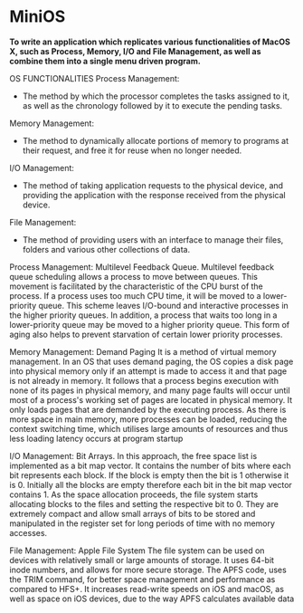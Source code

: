 # MiniOS

**To write an application which replicates various functionalities of MacOS X, such as Process, Memory, I/O and File Management, as well as combine them into a single menu driven program.**


OS FUNCTIONALITIES
Process Management: 

* The method by which the processor completes the tasks assigned to it, as well as the chronology followed by it to execute the pending tasks. 

Memory Management:

* The method to dynamically allocate portions of memory to programs at their request, and free it for reuse when no longer needed. 

I/O Management: 

* The method of taking application requests to the physical device, and providing the application with the response received from the physical device. 

File Management:

* The method of providing users with an interface to manage their files, folders and various other collections of data.


Process Management: Multilevel Feedback Queue. Multilevel feedback queue scheduling allows a process to move between queues. This movement is facilitated by the characteristic of the CPU burst of the process. If a process uses too much CPU time, it will be moved to a lower-priority queue. This scheme leaves I/O-bound and interactive processes in the higher priority queues. In addition, a process that waits too long in a lower-priority queue may be moved to a higher priority queue. This form of aging also helps to prevent starvation of certain lower priority processes. 

Memory Management: Demand Paging It is a method of virtual memory management. In an OS that uses demand paging, the OS copies a disk page into physical memory only if an attempt is made to access it and that page is not already in memory. It follows that a process begins execution with none of its pages in physical memory, and many page faults will occur until most of a process's working set of pages are located in physical memory. It only loads pages that are demanded by the executing process. As there is more space in main memory, more processes can be loaded, reducing the context switching time, which utilises large amounts of resources and thus less loading latency occurs at program startup 

I/O Management: Bit Arrays. In this approach, the free space list is implemented as a bit map vector. It contains the number of bits where each bit represents each block. If the block is empty then the bit is 1 otherwise it is 0. Initially all the blocks are empty therefore each bit in the bit map vector contains 1. As the space allocation proceeds, the file system starts allocating blocks to the files and setting the respective bit to 0. They are extremely compact and allow small arrays of bits to be stored and manipulated in the register set for long periods of time with no memory accesses. 

File Management: Apple File System The file system can be used on devices with relatively small or large amounts of storage. It uses 64-bit inode numbers, and allows for more secure storage. The APFS code, uses the TRIM command, for better space management and performance as compared to HFS+. It increases read-write speeds on iOS and macOS, as well as space on iOS devices, due to the way APFS calculates available data
